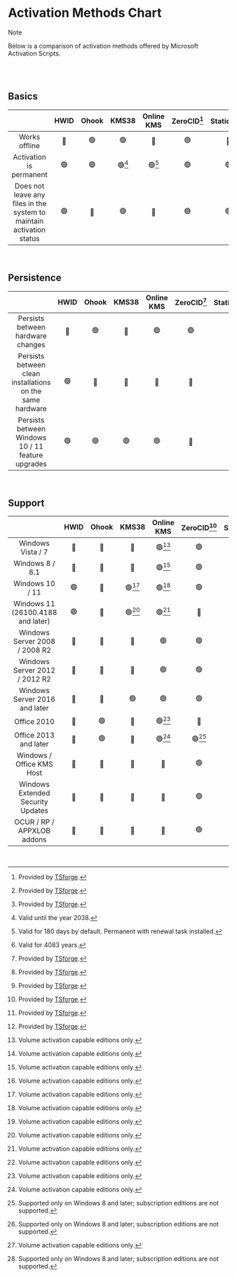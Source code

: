 # Activation Methods Chart  

> [!NOTE]
> Below is a comparison of activation methods offered by Microsoft Activation Scripts.

<br></br>    

Basics
----
|    | HWID | Ohook | KMS38 | Online KMS | ZeroCID[^1] | StaticCID[^1] | KMS4k[^1] |
|:---: | :---: | :---: | :---: | :---: | :---: | :---: | :---: |
| Works offline | 🔴 | 🟢  | 🟢  | 🔴 | 🟢  | 🔴 | 🟢  |
| Activation is permanent | 🟢  | 🟢  | 🟢[^2] | 🟢[^3] | 🟢  | 🟢  | 🟢[^4] |
| Does not leave any files in the system to maintain activation status | 🟢  | 🔴 | 🟢  | 🔴 | 🟢  | 🟢  | 🟢  |  

</br>    

Persistence
-----------
|    | HWID | Ohook | KMS38 | Online KMS | ZeroCID[^1] | StaticCID[^1] | KMS4k[^1] |
| :---: | :---: | :---: | :---: | :---: | :---: | :---: | :---: |
| Persists between hardware changes | 🔴 | 🟢  | 🔴 | 🟢  | 🟢  | 🔴 | 🟢 
| Persists between clean installations on the same hardware | 🟢  | 🔴 | 🔴 | 🔴 | 🔴 | 🔴 | 🔴 |
| Persists between Windows 10 / 11 feature upgrades | 🟢  | 🟢  | 🟢  | 🟢  | 🔴 | 🔴 | 🔴 |  

</br>    

Support
-------
|    | HWID | Ohook | KMS38 | Online KMS | ZeroCID[^1] | StaticCID[^1] | KMS4k[^1] |
| :---: | :---: | :---: | :---: | :---: | :---: | :---: | :---: |
| Windows Vista / 7 | 🔴 | 🔴 | 🔴 | 🟢[^5] | 🟢  | 🔴 | 🟢[^5] |
| Windows 8 / 8.1 | 🔴 | 🔴 | 🔴 | 🟢[^5] | 🟢  | 🟢  | 🟢  [^5] |
| Windows 10 / 11 | 🟢  | 🔴 | 🟢[^5] | 🟢[^5] | 🟢  | 🟢  | 🟢[^5] |
| Windows 11 (26100.4188 and later)  | 🟢  | 🔴 | 🟢[^5] | 🟢[^5] | 🔴 | 🟢  | 🟢[^5] |
| Windows Server 2008 / 2008 R2 | 🔴 | 🔴 | 🔴 | 🟢  | 🟢  | 🔴 | 🟢  |
| Windows Server 2012 / 2012 R2 | 🔴 | 🔴 | 🔴 | 🟢  | 🟢  | 🟢  | 🟢  |
| Windows Server 2016 and later | 🔴 | 🔴 | 🟢  | 🟢  | 🟢  | 🟢  | 🟢  |
| Office 2010 | 🔴 | 🟢  | 🔴 | 🟢[^5] | 🔴 | 🔴 | 🔴 |
| Office 2013 and later | 🔴 | 🟢  | 🔴 | 🟢[^5] | 🟢[^6] | 🟢[^6] |🟢[^5] [^6] |
| Windows / Office KMS Host | 🔴 | 🔴 | 🔴 | 🔴 | 🟢  | 🟢  | 🔴 |
| Windows Extended Security Updates | 🔴 | 🔴 | 🔴 | 🔴 | 🟢  | 🟢  | 🔴 |
| OCUR / RP / APPXLOB addons | 🔴 | 🔴 | 🔴 | 🔴 | 🟢  | 🟢  | 🔴 |  

</br>    

[^1]: Provided by [TSforge](en/tsforge.md).
[^2]: Valid until the year 2038.
[^3]: Valid for 180 days by default. Permanent with renewal task installed.
[^4]: Valid for 4083 years.
[^5]: Volume activation capable editions only.
[^6]: Supported only on Windows 8 and later; subscription editions are not supported.
